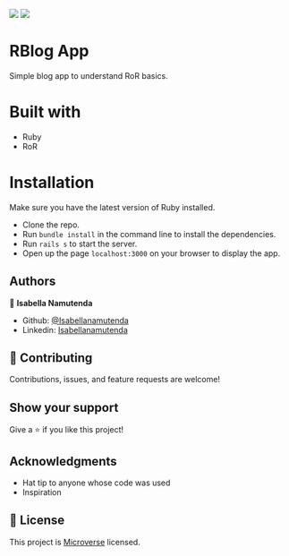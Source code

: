 ![](https://img.shields.io/badge/Microverse-blueviolet)
![](https://img.shields.io/badge/Ruby-red)

# RBlog App
Simple blog app to understand RoR basics.

# Built with
  - Ruby
  - RoR

# Installation 
Make sure you have the latest version of Ruby installed.

  - Clone the repo.
  - Run `bundle install` in the command line to install the dependencies.
  - Run `rails s` to start the server.
  - Open up the page `localhost:3000` on your browser to display the app.

## Authors

👤 **Isabella Namutenda**

-   Github: [@Isabellanamutenda](https://github.com/Isabellanamutenda)
-   Linkedin: [Isabellanamutenda](https://www.linkedin.com/in/isabella-namutenda/)


## 🤝 Contributing

Contributions, issues, and feature requests are welcome!

## Show your support

Give a ⭐️ if you like this project!

## Acknowledgments

- Hat tip to anyone whose code was used
- Inspiration

## 📝 License

This project is [Microverse](https://www.microverse.org/) licensed.
